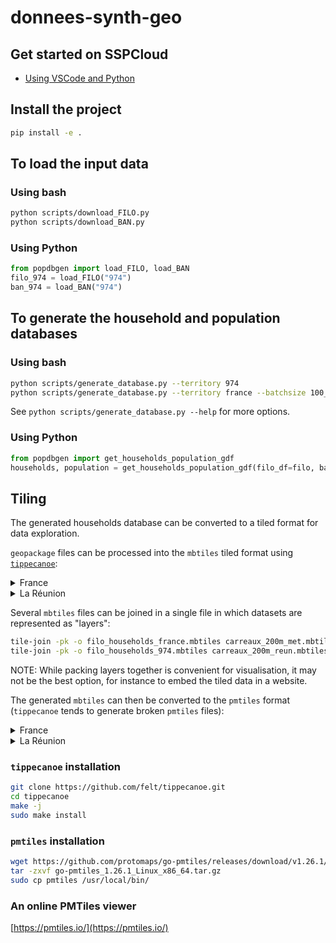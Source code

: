 # donnees-synth-geo

## Get started on SSPCloud
- [Using VSCode and Python](https://datalab.sspcloud.fr/launcher/ide/vscode-python?name=vscode-python&version=2.2.4&s3=region-ec97c721&init.personalInit=«https%3A%2F%2Fraw.githubusercontent.com%2FInseeFrLab%2Fdata-reconstructio-from-tiles%2Frefs%2Fheads%2Fmain%2Finit-scripts%2Fvscode-python.sh»)

## Install the project
```sh
pip install -e .
```

## To load the input data

### Using bash
```sh
python scripts/download_FILO.py
python scripts/download_BAN.py
```

### Using Python
```python
from popdbgen import load_FILO, load_BAN
filo_974 = load_FILO("974")
ban_974 = load_BAN("974")
```


## To generate the household and population databases

### Using bash

```sh
python scripts/generate_database.py --territory 974
python scripts/generate_database.py --territory france --batchsize 100_000
```
See `python scripts/generate_database.py --help` for more options.

### Using Python
```python
from popdbgen import get_households_population_gdf
households, population = get_households_population_gdf(filo_df=filo, ban_df=ban)
```

## Tiling

The generated households database can be converted to a tiled format for data exploration.

`geopackage` files can be processed into the `mbtiles` tiled format using [`tippecanoe`](https://github.com/mapbox/tippecanoe):
<details>
  <summary> France </summary>

```sh
ogr2ogr -f GeoJSONSeq /vsistdout/ households_france.gpkg | tippecanoe -z15 --drop-densest-as-needed -P -o households_france.mbtiles -l households
ogr2ogr -f GeoJSONSeq /vsistdout/ carreaux_200m_met.gpkg | tippecanoe -z15 --coalesce-densest-as-needed -P -o carreaux_200m_met.mbtiles -l filo

# FIXME: this fails for some reason...
ogr2ogr -f GeoJSONSeq /vsistdout/ carreaux_200m_met.gpkg | tippecanoe -Z4 -z4 --coalesce-densest-as-needed -P -o carreaux_200m_met_z4.mbtiles -l filo
```
</details>

<details>
  <summary> La Réunion </summary>

```sh
ogr2ogr -f GeoJSONSeq /vsistdout/ households_974.gpkg | tippecanoe -z15 --drop-densest-as-needed -P -o households_974.mbtiles -l households
ogr2ogr -f GeoJSONSeq /vsistdout/ carreaux_200m_reun.gpkg | tippecanoe -z15 --coalesce-densest-as-needed -ab -P -o carreaux_200m_reun.mbtiles -l filo
```
</details>

Several `mbtiles` files can be joined in a single file in which datasets are represented as "layers":
```sh
tile-join -pk -o filo_households_france.mbtiles carreaux_200m_met.mbtiles households_france.mbtiles
tile-join -pk -o filo_households_974.mbtiles carreaux_200m_reun.mbtiles households_974.mbtiles
```
NOTE: While packing layers together is convenient for visualisation, it may not be the best option, for instance to embed the tiled data in a website.

The generated `mbtiles` can then be converted to the `pmtiles` format (`tippecanoe` tends to generate broken `pmtiles` files):
<details>
  <summary> France </summary>

```sh
pmtiles convert households_france.mbtiles households_france.pmtiles
pmtiles convert carreaux_200m_met.mbtiles carreaux_200m_met.pmtiles
pmtiles convert filo_households_france.mbtiles filo_households_france.pmtiles
```
</details>

<details>
  <summary> La Réunion </summary>

```sh
pmtiles convert households_974.mbtiles households_974.pmtiles
pmtiles convert carreaux_200m_reun.mbtiles carreaux_200m_reun.pmtiles
pmtiles convert filo_households_974.mbtiles filo_households_974.pmtiles
```
</details>

### `tippecanoe` installation

```sh
git clone https://github.com/felt/tippecanoe.git
cd tippecanoe
make -j
sudo make install
```

### `pmtiles` installation

```sh
wget https://github.com/protomaps/go-pmtiles/releases/download/v1.26.1/go-pmtiles_1.26.1_Linux_x86_64.tar.gz
tar -zxvf go-pmtiles_1.26.1_Linux_x86_64.tar.gz
sudo cp pmtiles /usr/local/bin/
```

### An online PMTiles viewer

[https://pmtiles.io/](https://pmtiles.io/)
